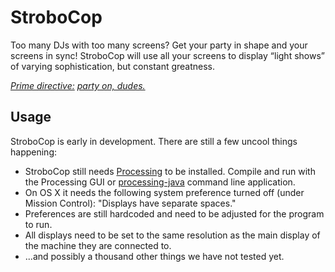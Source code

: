 # StroboCop

Too many DJs with too many screens? Get your party in shape and your screens in sync! StroboCop will use all your screens to display “light shows” of varying sophistication, but constant greatness.

*[Prime directive:](https://www.youtube.com/watch?v=tMfdj2OIiQE) [party on, dudes.](https://www.youtube.com/watch?v=N_yJFLvmjJY)*


## Usage

StroboCop is early in development. There are still a few uncool things happening:

* StroboCop still needs [Processing](https://processing.org/) to be installed. Compile and run with the Processing GUI or [processing-java](https://github.com/processing/processing/wiki/Command-Line) command line application.
* On OS X it needs the following system preference turned off (under Mission Control): "Displays have separate spaces."
* Preferences are still hardcoded and need to be adjusted for the program to run.
* All displays need to be set to the same resolution as the main display of the machine they are connected to.
* ...and possibly a thousand other things we have not tested yet.